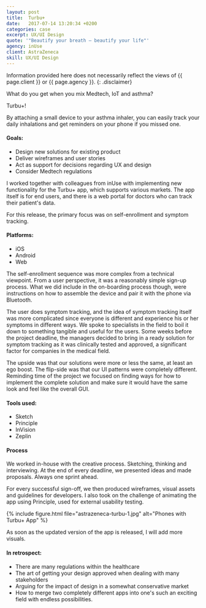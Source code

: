 ```yaml
---
layout: post
title:  Turbu+
date:   2017-07-14 13:20:34 +0200
categories: case
excerpt: UX/UI Design
quote: '"Beautify your breath – beautify your life"'
agency: inUse
client: AstraZeneca
skill: UX/UI Design
---
```

Information provided here does not necessarily reflect the views of {{ page.client }} or {{ page.agency }}.
{: .disclaimer}

What do you get when you mix Medtech, IoT and asthma?

Turbu+!

By attaching a small device to your asthma inhaler, you can easily track your daily inhalations and get reminders on your phone if you missed one.

#### Goals:
* Design new solutions for existing product
* Deliver wireframes and user stories
* Act as support for decisions regarding UX and design
* Consider Medtech regulations

I worked together with colleagues from inUse with implementing new functionality for the Turbu+ app, which supports various markets. The app itself is for end users, and there is a web portal for doctors who can track their patient's data.

For this release, the primary focus was on self-enrollment and symptom tracking.

#### Platforms:
* iOS
* Android
* Web

The self-enrollment sequence was more complex from a technical viewpoint. From a user perspective, it was a reasonably simple sign-up process. What we did include in the on-boarding process though, were instructions on how to assemble the device and pair it with the phone via Bluetooth.

The user does symptom tracking, and the idea of symptom tracking itself was more complicated since everyone is different and experience his or her symptoms in different ways. We spoke to specialists in the field to boil it down to something tangible and useful for the users. Some weeks before the project deadline, the managers decided to bring in a ready solution for symptom tracking as it was clinically tested and approved, a significant factor for companies in the medical field.

The upside was that our solutions were more or less the same, at least an ego boost. The flip-side was that our UI patterns were completely different. Reminding time of the project we focused on finding ways for how to implement the complete solution and make sure it would have the same look and feel like the overall GUI.

#### Tools used:
* Sketch
* Principle
* InVision
* Zeplin

#### Process
We worked in-house with the creative process. Sketching, thinking and interviewing. At the end of every deadline, we presented ideas and made proposals. Always one sprint ahead.

For every successful sign-off, we then produced wireframes, visual assets and guidelines for developers. I also took on the challenge of animating the app using Principle, used for external usability testing.

{% include figure.html file="astrazeneca-turbu-1.jpg" alt="Phones with Turbu+ App" %}

As soon as the updated version of the app is released, I will add more visuals.

#### In retrospect:
* There are many regulations within the healthcare
* The art of getting your design approved when dealing with many stakeholders
* Arguing for the impact of design in a somewhat conservative market
* How to merge two completely different apps into one's such an exciting field with endless possibilities.
